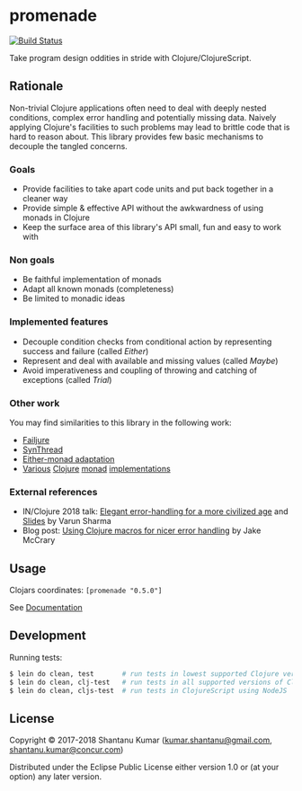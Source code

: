 # promenade

[![Build Status](https://travis-ci.org/kumarshantanu/promenade.svg)](https://travis-ci.org/kumarshantanu/promenade)

Take program design oddities in stride with Clojure/ClojureScript.

## Rationale

Non-trivial Clojure applications often need to deal with deeply nested conditions, complex error handling and
potentially missing data. Naively applying Clojure's facilities to such problems may lead to brittle code that
is hard to reason about. This library provides few basic mechanisms to decouple the tangled concerns.

### Goals

- Provide facilities to take apart code units and put back together in a cleaner way
- Provide simple & effective API without the awkwardness of using monads in Clojure
- Keep the surface area of this library's API small, fun and easy to work with

### Non goals

- Be faithful implementation of monads
- Adapt all known monads (completeness)
- Be limited to monadic ideas

### Implemented features

- Decouple condition checks from conditional action by representing success and failure (called _Either_)
- Represent and deal with available and missing values (called _Maybe_)
- Avoid imperativeness and coupling of throwing and catching of exceptions (called _Trial_)

### Other work

You may find similarities to this library in the following work:

- [Failjure](https://github.com/adambard/failjure)
- [SynThread](https://github.com/LonoCloud/synthread)
- [Either-monad adaptation](https://youtu.be/3y7xzH8jB8A?t=1390)
- [Various](https://github.com/funcool/cats) [Clojure](https://github.com/clojure/algo.monads) [monad](http://fluokitten.uncomplicate.org/) [implementations](https://github.com/blancas/morph)

### External references

- IN/Clojure 2018 talk: [Elegant error-handling for a more civilized age](https://www.youtube.com/watch?v=FsyPQG_IuaY) and [Slides](https://speakerdeck.com/varunited/elegant-error-handling-for-a-more-civilized-age) by Varun Sharma
- Blog post: [Using Clojure macros for nicer error handling](https://jakemccrary.com/blog/2018/02/18/using-clojure-macros-for-nicer-error-handling/) by Jake McCrary

## Usage

Clojars coordinates: `[promenade "0.5.0"]`

See [Documentation](doc/intro.md)

## Development

Running tests:

```bash
$ lein do clean, test       # run tests in lowest supported Clojure version
$ lein do clean, clj-test   # run tests in all supported versions of Clojure
$ lein do clean, cljs-test  # run tests in ClojureScript using NodeJS
```

## License

Copyright © 2017-2018 Shantanu Kumar (kumar.shantanu@gmail.com, shantanu.kumar@concur.com)

Distributed under the Eclipse Public License either version 1.0 or (at
your option) any later version.
